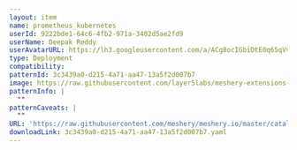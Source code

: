 ```yaml
---
layout: item
name: prometheus_kubernetes
userId: 9222bde1-64c6-4fb2-971a-3402d5ae2fd9
userName: Deepak Reddy
userAvatarURL: https://lh3.googleusercontent.com/a/ACg8ocIGbiDtE0q65qVvAUdzHw8Qky81rM0kSAknIqbgysfDCw=s96-c
type: Deployment
compatibility: 
patternId: 3c3439a0-d215-4a71-aa47-13a5f2d007b7
image: https://raw.githubusercontent.com/layer5labs/meshery-extensions-packages/master/action-assets/design-assets/3c3439a0-d215-4a71-aa47-13a5f2d007b7-light.png,https://raw.githubusercontent.com/layer5labs/meshery-extensions-packages/master/action-assets/design-assets/3c3439a0-d215-4a71-aa47-13a5f2d007b7-dark.png
patternInfo: |
  ""
patternCaveats: |
  ""
URL: 'https://raw.githubusercontent.com/meshery/meshery.io/master/catalog/3c3439a0-d215-4a71-aa47-13a5f2d007b7.yaml'
downloadLink: 3c3439a0-d215-4a71-aa47-13a5f2d007b7.yaml
---
```


